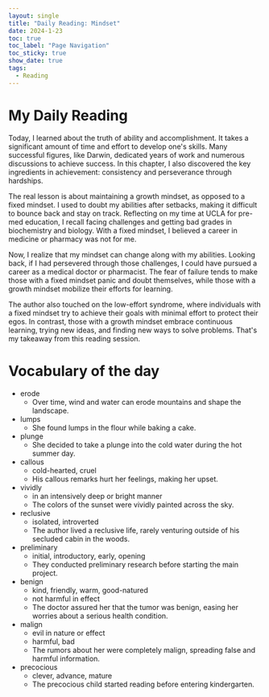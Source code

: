 ```yaml
---
layout: single
title: "Daily Reading: Mindset"
date: 2024-1-23
toc: true
toc_label: "Page Navigation"
toc_sticky: true
show_date: true
tags:
  - Reading
---
```

# My Daily Reading
Today, I learned about the truth of ability and accomplishment. It takes a significant amount of time and effort to develop one's skills. Many successful figures, like Darwin, dedicated years of work and numerous discussions to achieve success. In this chapter, I also discovered the key ingredients in achievement: consistency and perseverance through hardships.

The real lesson is about maintaining a growth mindset, as opposed to a fixed mindset. I used to doubt my abilities after setbacks, making it difficult to bounce back and stay on track. Reflecting on my time at UCLA for pre-med education, I recall facing challenges and getting bad grades in biochemistry and biology. With a fixed mindset, I believed a career in medicine or pharmacy was not for me.

Now, I realize that my mindset can change along with my abilities. Looking back, if I had persevered through those challenges, I could have pursued a career as a medical doctor or pharmacist. The fear of failure tends to make those with a fixed mindset panic and doubt themselves, while those with a growth mindset mobilize their efforts for learning.

The author also touched on the low-effort syndrome, where individuals with a fixed mindset try to achieve their goals with minimal effort to protect their egos. In contrast, those with a growth mindset embrace continuous learning, trying new ideas, and finding new ways to solve problems. That's my takeaway from this reading session.

# Vocabulary of the day
- erode
  - Over time, wind and water can erode mountains and shape the landscape.
- lumps
  - She found lumps in the flour while baking a cake.
- plunge
  - She decided to take a plunge into the cold water during the hot summer day.
- callous
  - cold-hearted, cruel
  - His callous remarks hurt her feelings, making her upset.
- vividly
  - in an intensively deep or bright manner
  - The colors of the sunset were vividly painted across the sky.
- reclusive
  - isolated, introverted
  - The author lived a reclusive life, rarely venturing outside of his secluded cabin in the woods.
- preliminary
  - initial, introductory, early, opening
  - They conducted preliminary research before starting the main project.
- benign
  - kind, friendly, warm, good-natured
  - not harmful in effect
  - The doctor assured her that the tumor was benign, easing her worries about a serious health condition.
- malign
  - evil in nature or effect
  - harmful, bad
  - The rumors about her were completely malign, spreading false and harmful information.
- precocious
  - clever, advance, mature
  - The precocious child started reading before entering kindergarten.